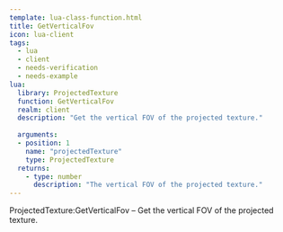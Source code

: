 ```yaml
---
template: lua-class-function.html
title: GetVerticalFov
icon: lua-client
tags:
  - lua
  - client
  - needs-verification
  - needs-example
lua:
  library: ProjectedTexture
  function: GetVerticalFov
  realm: client
  description: "Get the vertical FOV of the projected texture."
  
  arguments:
  - position: 1
    name: "projectedTexture"
    type: ProjectedTexture
  returns:
    - type: number
      description: "The vertical FOV of the projected texture."
---
```


<div class="lua__search__keywords">
ProjectedTexture:GetVerticalFov &#x2013; Get the vertical FOV of the projected texture.
</div>
